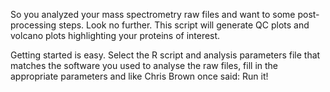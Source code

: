 So you analyzed your mass spectrometry raw files and want to some post-processing steps. Look no further. This script will generate QC plots and volcano plots highlighting your proteins of interest.

Getting started is easy. Select the R script and analysis parameters file that matches the software you used to analyse the raw files, fill in the appropriate parameters and like Chris Brown once said: Run it!
